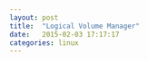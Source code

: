 ```yaml
---
layout: post
title:  "Logical Volume Manager"
date:   2015-02-03 17:17:17
categories: linux
---
```


